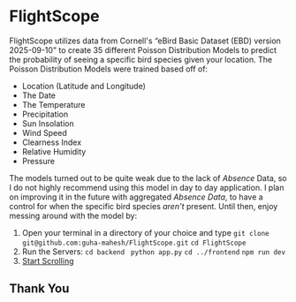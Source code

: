 # FlightScope 

FlightScope utilizes data from Cornell's “eBird Basic Dataset (EBD) version 2025-09-10" to create 35 different Poisson Distribution Models to predict the probability of seeing a specific bird species given your location.
The Poisson Distribution Models were trained based off of: 
- Location (Latitude and Longitude)
- The Date
- The Temperature
- Precipitation
- Sun Insolation
- Wind Speed
- Clearness Index
- Relative Humidity
- Pressure

The models turned out to be quite weak due to the lack of *Absence* Data, so I do not highly recommend using this model in day to day application. I plan on improving it in the future with aggregated *Absence Data*, to have a control for when the specific bird species *aren't* present. 
Until then, enjoy messing around with the model by:

1. Open your terminal in a directory of your choice and type
   `git clone git@github.com:guha-mahesh/FlightScope.git`
   `cd FlightScope`
2. Run the Servers:
   `cd backend `
   `python app.py`
   `cd ../frontend`
   `npm run dev`
3. [Start Scrolling](http://localhost:5173/)


## Thank You
